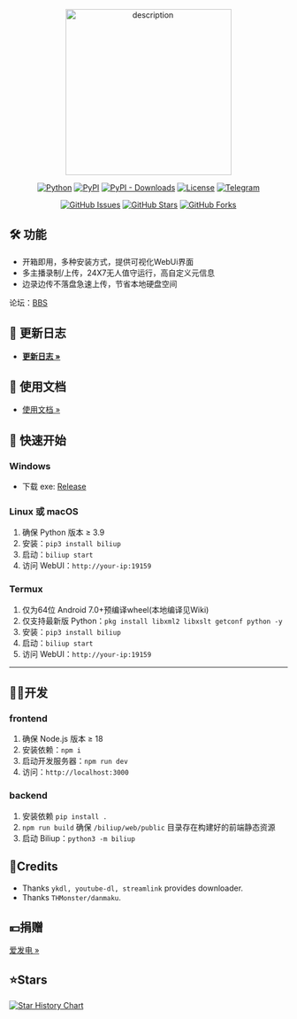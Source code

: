 <div align="center">
  <img src="https://docs.biliup.me/home.png" alt="description" width="300" height="300"/>
</div>

<div align="center">

[![Python](https://img.shields.io/badge/python-3.9%2B-blue)](http://www.python.org/download)
[![PyPI](https://img.shields.io/pypi/v/biliup)](https://pypi.org/project/biliup)
[![PyPI - Downloads](https://img.shields.io/pypi/dm/biliup)](https://pypi.org/project/biliup)
[![License](https://img.shields.io/github/license/biliup/biliup)](https://github.com/biliup/biliup/blob/master/LICENSE)
[![Telegram](https://img.shields.io/badge/Telegram-Group-blue.svg?logo=telegram)](https://t.me/+IkpIABHqy6U0ZTQ5)

[![GitHub Issues](https://img.shields.io/github/issues/biliup/biliup?label=Issues)](https://github.com/biliup/biliup/issues)
[![GitHub Stars](https://img.shields.io/github/stars/biliup/biliup)](https://github.com/biliup/biliup/stargazers)
[![GitHub Forks](https://img.shields.io/github/forks/biliup/biliup)](https://github.com/biliup/biliup/network)

</div>



## 🛠️ 功能
* 开箱即用，多种安装方式，提供可视化WebUi界面
* 多主播录制/上传，24X7无人值守运行，高自定义元信息
* 边录边传不落盘急速上传，节省本地硬盘空间

论坛：[BBS](https://bbs.biliup.rs)

## 📜 更新日志

- **[更新日志 »](https://biliup.github.io/biliup/docs/guide/changelog)**




## 📜 使用文档

- [使用文档 »](https://docs.biliup.rs)

## 🚀 快速开始

### Windows
- 下载 exe: [Release](https://github.com/biliup/biliup/releases/latest)

### Linux 或 macOS
1. 确保 Python 版本 ≥ 3.9
2. 安装：`pip3 install biliup`
3. 启动：`biliup start`
4. 访问 WebUI：`http://your-ip:19159`

### Termux
1. 仅为64位 Android 7.0+预编译wheel(本地编译见Wiki)
2. 仅支持最新版 Python：`pkg install libxml2 libxslt getconf python -y`
3. 安装：`pip3 install biliup`
4. 启动：`biliup start`
5. 访问 WebUI：`http://your-ip:19159`


---

## 🧑‍💻开发

### frontend

1. 确保 Node.js 版本 ≥ 18
2. 安装依赖：`npm i`
3. 启动开发服务器：`npm run dev`
4. 访问：`http://localhost:3000`

### backend

1. 安装依赖 `pip install .`
2. `npm run build` 确保 `/biliup/web/public` 目录存在构建好的前端静态资源
3. 启动 Biliup：`python3 -m biliup`

## 🤝Credits
* Thanks `ykdl, youtube-dl, streamlink` provides downloader.
* Thanks `THMonster/danmaku`.


## 💴捐赠
[爱发电 »](https://afdian.com/a/biliup)


## ⭐Stars
[![Star History Chart](https://api.star-history.com/svg?repos=biliup/biliup&type=Date)](https://star-history.com/#biliup/biliup&Date)
